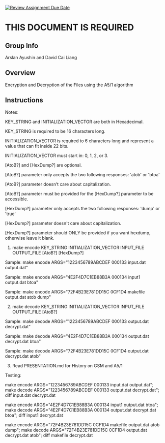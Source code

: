 [![Review Assignment Due Date](https://classroom.github.com/assets/deadline-readme-button-24ddc0f5d75046c5622901739e7c5dd533143b0c8e959d652212380cedb1ea36.svg)](https://classroom.github.com/a/ecp4su41)
# THIS DOCUMENT IS REQUIRED
## Group Info
Arslan Ayushin and David Cai Liang
## Overview
Encryption and Decryption of the Files using the A5/1 algorithm
## Instructions

Notes:

KEY_STRING and INITIALIZATION_VECTOR are both in Hexadecimal.

KEY_STRING is required to be 16 characters long.

INITIALIZATION_VECTOR is required to 6 characters long and represent a value that can fit inside 22 bits.

INITIALIZATION_VECTOR must start in: 0, 1, 2, or 3.

\[AtoB?\] and \[HexDump?\] are optional.

\[AtoB?\] parameter only accepts the two following responses: \'atob\' or \'btoa\'

\[AtoB?\] parameter doesn't care about capitalization.

\[AtoB?\] parameter must be provided for the \[HexDump?\] parameter to be accessible.

\[HexDump?\] parameter only accepts the two following responses: \'dump\' or \'true\'

\[HexDump?\] parameter doesn't care about capitalization.

\[HexDump?\] parameter should ONLY be provided if you want hexdump, otherwise leave it blank.

1) make encode KEY_STRING INITIALIZATION_VECTOR INPUT_FILE OUTPUT_FILE \[AtoB?\] \[HexDump?\]

Sample: make encode ARGS="1223456789ABCDEF 000133 input.dat output.dat"

Sample: make encode ARGS="4E2F4D7C1EB88B3A 000134 input1 output.dat btoa"

Sample: make encode ARGS="72F4B23E781DD15C 0CF1D4 makefile output.dat atob dump"

2) make decode KEY_STRING INITIALIZATION_VECTOR INPUT_FILE OUTPUT_FILE \[AtoB?\]

Sample: make decode ARGS="1223456789ABCDEF 000133 output.dat decrypt.dat"

Sample: make decode ARGS="4E2F4D7C1EB88B3A 000134 output.dat decrypt.dat btoa"

Sample: make decode ARGS="72F4B23E781DD15C 0CF1D4 output.dat decrypt.dat atob"

3) Read PRESENTATION.md for History on GSM and A5/1



Testing:

make encode ARGS="1223456789ABCDEF 000133 input.dat output.dat"; make decode ARGS="1223456789ABCDEF 000133 output.dat decrypt.dat"; diff input.dat decrypt.dat

make encode ARGS="4E2F4D7C1EB88B3A 000134 input1 output.dat btoa"; make decode ARGS="4E2F4D7C1EB88B3A 000134 output.dat decrypt.dat btoa"; diff input1 decrypt.dat

make encode ARGS="72F4B23E781DD15C 0CF1D4 makefile output.dat atob dump"; make decode ARGS="72F4B23E781DD15C 0CF1D4 output.dat decrypt.dat atob"; diff makefile decrypt.dat
